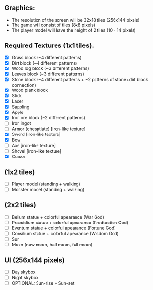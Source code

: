 ## Graphics:
* The resolution of the screen will be 32x18 tiles (256x144 pixels)
* The game will consist of tiles (8x8 pixels)
* The player model will have the height of 2 tiles (10 - 14 pixels)
## Required Textures (1x1 tiles):
* [x] Grass block (~4 different patterns)
* [x] Dirt block (~4 different patterns)
* [x] Wood log block (~3 different patterns)
* [x] Leaves block (~3 different patterns)
* [x] Stone block (~4 different patterns + ~2 patterns of stone+dirt block connection)
* [x] Wood plank block
* [x] Stick
* [x] Lader
* [x] Sappling
* [x] Apple
* [x] Iron ore block (~2 different patterns)
* [ ] Iron ingot
* [ ] Armor (chesptlate) \[iron-like texture\]
* [x] Sword \[iron-like texture\]
* [x] Bow
* [ ] Axe \[iron-like texture\]
* [ ] Shovel \[iron-like texture\]
* [x] Cursor
## (1x2 tiles)
* [ ] Player model (standing + walking)
* [ ] Monster model (standing + walking)
## (2x2 tiles)
* [ ] Bellum statue + colorful apearance (War God)
* [ ] Praesidium statue + colorful apearance (Prodtection God)
* [ ] Eventum statue + colorful apearance (Fortune God)
* [ ] Consilium statue + colorful apearance (Wisdom God)
* [ ] Sun
* [ ] Moon (new moon, half moon, full moon) 
## UI (256x144 pixels)
* [ ] Day skybox
* [ ] Night skybox
* [ ] OPTIONAL: Sun-rise + Sun-set 